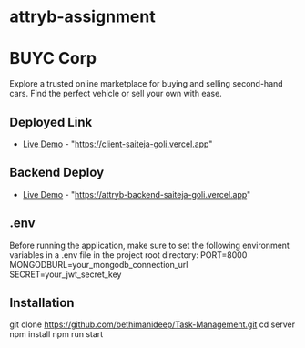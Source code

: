 # attryb-assignment
# BUYC Corp

Explore a trusted online marketplace for buying and selling second-hand cars. Find the perfect vehicle or sell your own with ease.

## Deployed Link
- [Live Demo](#) - "https://client-saiteja-goli.vercel.app"

## Backend Deploy
- [Live Demo](#) - "https://attryb-backend-saiteja-goli.vercel.app"

## .env
Before running the application, make sure to set the following environment variables in a .env file in the project root directory:
PORT=8000
MONGODBURL=your_mongodb_connection_url
SECRET=your_jwt_secret_key


## Installation
git clone https://github.com/bethimanideep/Task-Management.git
cd server
npm install
npm run start


